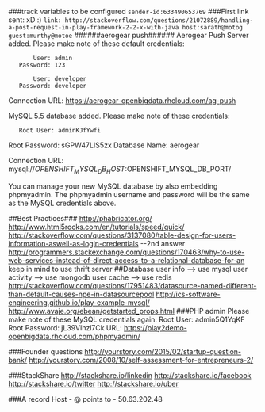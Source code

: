 ###track variables to be configured
`sender-id:633490653769`
###First link sent: xD :)
`link: http://stackoverflow.com/questions/21072889/handling-a-post-request-in-play-framework-2-2-x-with-java host:sarath@motog guest:murthy@motoe`
######aerogear push######
Aerogear Push Server added.  Please make note of these default credentials:

           User: admin
       Password: 123

           User: developer
       Password: developer

 Connection URL: https://aerogear-openbigdata.rhcloud.com/ag-push


MySQL 5.5 database added.  Please make note of these credentials:

       Root User: adminKJfYwfi
   Root Password: sGPW47LIS5zx
   Database Name: aerogear

Connection URL: mysql://$OPENSHIFT_MYSQL_DB_HOST:$OPENSHIFT_MYSQL_DB_PORT/

You can manage your new MySQL database by also embedding phpmyadmin.
The phpmyadmin username and password will be the same as the MySQL credentials above.

##Best Practices###
http://phabricator.org/
http://www.html5rocks.com/en/tutorials/speed/quick/
http://stackoverflow.com/questions/3137080/table-design-for-users-information-aswell-as-login-credentials --2nd answer
http://programmers.stackexchange.com/questions/170463/why-to-use-web-services-instead-of-direct-access-to-a-relational-database-for-an
keep in mind to use thrift server
##Database
user info --> use mysql
user activity --> use mongodb
user cache --> use redis
http://stackoverflow.com/questions/17951483/datasource-named-different-than-default-causes-npe-in-datasourcepool
http://ics-software-engineering.github.io/play-example-mysql/
http://www.avaje.org/ebean/getstarted_props.html
###PHP admin
Please make note of these MySQL credentials again:
  Root User: admin5Q1YqKF
  Root Password: jL39Vlhzl7Ck
URL: https://play2demo-openbigdata.rhcloud.com/phpmyadmin/

###Founder questions
http://yourstory.com/2015/02/startup-question-bank/
http://yourstory.com/2008/10/self-assessment-for-entrepreneurs-2/

###StackShare
http://stackshare.io/linkedin
http://stackshare.io/facebook
http://stackshare.io/twitter
http://stackshare.io/uber


 ###A record
 Host - @ points to - 50.63.202.48 